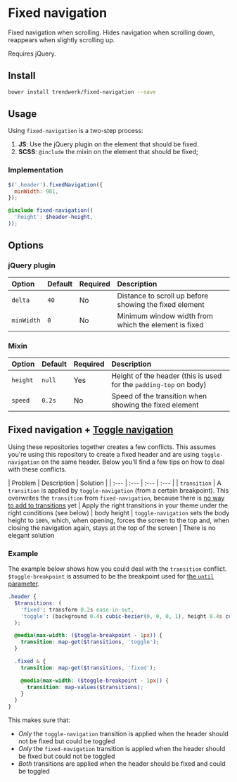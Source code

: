 # Fixed navigation
Fixed navigation when scrolling. Hides navigation when scrolling down, reappears when slightly scrolling up.

Requires jQuery.

## Install
```sh
bower install trendwerk/fixed-navigation --save
```

## Usage
Using `fixed-navigation` is a two-step process:

1. **JS**: Use the jQuery plugin on the element that should be fixed.
2. **SCSS**: `@include` the mixin on the element that should be fixed;

### Implementation

```js
$('.header').fixedNavigation({
  minWidth: 981,
});
```

```scss
@include fixed-navigation((
  'height': $header-height,
));
```

## Options

### jQuery plugin

| Option | Default | Required | Description |
| :--- | :--- | :--- | :--- |
| `delta` | `40` | No | Distance to scroll up before showing the fixed element
| `minWidth` | `0` | No | Minimum window width from which the element is fixed

### Mixin

| Option | Default | Required | Description |
| :--- | :--- | :--- | :--- |
| `height` | `null` | Yes | Height of the header (this is used for the `padding-top` on body)
| `speed` | `0.2s` | No | Speed of the transition when showing the fixed element

## Fixed navigation + [Toggle navigation](https://github.com/trendwerk/toggle-navigation)
Using these repositories together creates a few conflicts. This assumes you're using this repository to create a fixed header and are using `toggle-navigation` on the same header. Below you'll find a few tips on how to deal with these conflicts.

| Problem | Description | Solution |
| :--- | :--- | :--- | :--- |
| `transition` | A `transition` is applied by `toggle-navigation` (from a certain breakpoint). This overwrites the `transition` from `fixed-navigation`, because there is [no way to add to transitions](https://github.com/sass/sass/issues/249) yet | Apply the right transitions in your theme under the right conditions (see below)
| body height | `toggle-navigation` sets the body height to `100%`, which, when opening, forces the screen to the top and, when closing the navigation again, stays at the top of the screen | There is no elegant solution


### Example
The example below shows how you could deal with the `transition` conflict. `$toggle-breakpoint` is assumed to be the breakpoint used for [the `until` parameter](https://github.com/trendwerk/toggle-navigation#until).

```scss
.header {
  $transitions: (
    'fixed': transform 0.2s ease-in-out,
    'toggle': (background 0.4s cubic-bezier(0, 0, 0, 1), height 0.4s cubic-bezier(0, 0, 0, 1)),
  );

  @media(max-width: ($toggle-breakpoint - 1px)) {
    transition: map-get($transitions, 'toggle');
  }

  .fixed & {
    transition: map-get($transitions, 'fixed');

    @media(max-width: ($toggle-breakpoint - 1px)) {
      transition: map-values($transitions);
    }
  }
}
```

This makes sure that:

- *Only* the `toggle-navigation` transition is applied when the header should not be fixed but could be toggled
- *Only* the `fixed-navigation` transition is applied when the header should be fixed but could not be toggled
- *Both* transitions are applied when the header should be fixed and could be toggled
